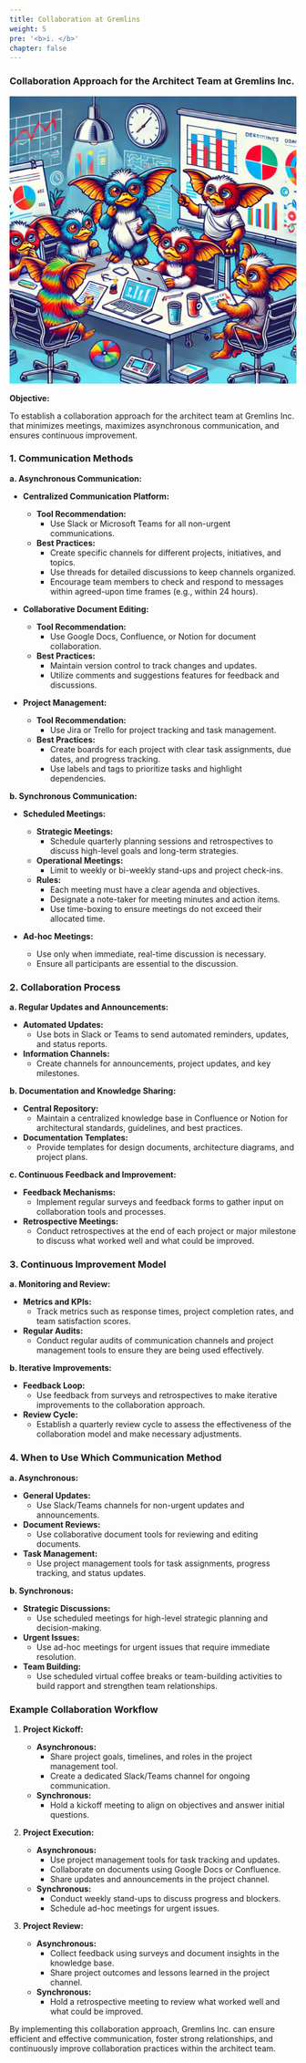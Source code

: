 ```yaml
---
title: Collaboration at Gremlins
weight: 5
pre: '<b>i. </b>'
chapter: false
---
```


### Collaboration Approach for the Architect Team at Gremlins Inc.


![Collaboration](images/gremlins-collab.png)

**Objective:**

To establish a collaboration approach for the architect team at Gremlins Inc. that minimizes meetings, maximizes asynchronous communication, and ensures continuous improvement.

### 1. Communication Methods

**a. Asynchronous Communication:**

- **Centralized Communication Platform:**
  - **Tool Recommendation:**
    - Use Slack or Microsoft Teams for all non-urgent communications.
  - **Best Practices:**
    - Create specific channels for different projects, initiatives, and topics.
    - Use threads for detailed discussions to keep channels organized.
    - Encourage team members to check and respond to messages within agreed-upon time frames (e.g., within 24 hours).

- **Collaborative Document Editing:**
  - **Tool Recommendation:**
    - Use Google Docs, Confluence, or Notion for document collaboration.
  - **Best Practices:**
    - Maintain version control to track changes and updates.
    - Utilize comments and suggestions features for feedback and discussions.

- **Project Management:**
  - **Tool Recommendation:**
    - Use Jira or Trello for project tracking and task management.
  - **Best Practices:**
    - Create boards for each project with clear task assignments, due dates, and progress tracking.
    - Use labels and tags to prioritize tasks and highlight dependencies.

**b. Synchronous Communication:**

- **Scheduled Meetings:**
  - **Strategic Meetings:**
    - Schedule quarterly planning sessions and retrospectives to discuss high-level goals and long-term strategies.
  - **Operational Meetings:**
    - Limit to weekly or bi-weekly stand-ups and project check-ins.
  - **Rules:**
    - Each meeting must have a clear agenda and objectives.
    - Designate a note-taker for meeting minutes and action items.
    - Use time-boxing to ensure meetings do not exceed their allocated time.

- **Ad-hoc Meetings:**
  - Use only when immediate, real-time discussion is necessary.
  - Ensure all participants are essential to the discussion.

### 2. Collaboration Process

**a. Regular Updates and Announcements:**
- **Automated Updates:**
  - Use bots in Slack or Teams to send automated reminders, updates, and status reports.
- **Information Channels:**
  - Create channels for announcements, project updates, and key milestones.

**b. Documentation and Knowledge Sharing:**
- **Central Repository:**
  - Maintain a centralized knowledge base in Confluence or Notion for architectural standards, guidelines, and best practices.
- **Documentation Templates:**
  - Provide templates for design documents, architecture diagrams, and project plans.

**c. Continuous Feedback and Improvement:**
- **Feedback Mechanisms:**
  - Implement regular surveys and feedback forms to gather input on collaboration tools and processes.
- **Retrospective Meetings:**
  - Conduct retrospectives at the end of each project or major milestone to discuss what worked well and what could be improved.

### 3. Continuous Improvement Model

**a. Monitoring and Review:**
- **Metrics and KPIs:**
  - Track metrics such as response times, project completion rates, and team satisfaction scores.
- **Regular Audits:**
  - Conduct regular audits of communication channels and project management tools to ensure they are being used effectively.

**b. Iterative Improvements:**
- **Feedback Loop:**
  - Use feedback from surveys and retrospectives to make iterative improvements to the collaboration approach.
- **Review Cycle:**
  - Establish a quarterly review cycle to assess the effectiveness of the collaboration model and make necessary adjustments.

### 4. When to Use Which Communication Method

**a. Asynchronous:**
- **General Updates:**
  - Use Slack/Teams channels for non-urgent updates and announcements.
- **Document Reviews:**
  - Use collaborative document tools for reviewing and editing documents.
- **Task Management:**
  - Use project management tools for task assignments, progress tracking, and status updates.

**b. Synchronous:**
- **Strategic Discussions:**
  - Use scheduled meetings for high-level strategic planning and decision-making.
- **Urgent Issues:**
  - Use ad-hoc meetings for urgent issues that require immediate resolution.
- **Team Building:**
  - Use scheduled virtual coffee breaks or team-building activities to build rapport and strengthen team relationships.

### Example Collaboration Workflow

1. **Project Kickoff:**
   - **Asynchronous:**
     - Share project goals, timelines, and roles in the project management tool.
     - Create a dedicated Slack/Teams channel for ongoing communication.
   - **Synchronous:**
     - Hold a kickoff meeting to align on objectives and answer initial questions.

2. **Project Execution:**
   - **Asynchronous:**
     - Use project management tools for task tracking and updates.
     - Collaborate on documents using Google Docs or Confluence.
     - Share updates and announcements in the project channel.
   - **Synchronous:**
     - Conduct weekly stand-ups to discuss progress and blockers.
     - Schedule ad-hoc meetings for urgent issues.

3. **Project Review:**
   - **Asynchronous:**
     - Collect feedback using surveys and document insights in the knowledge base.
     - Share project outcomes and lessons learned in the project channel.
   - **Synchronous:**
     - Hold a retrospective meeting to review what worked well and what could be improved.

By implementing this collaboration approach, Gremlins Inc. can ensure efficient and effective communication, foster strong relationships, and continuously improve collaboration practices within the architect team.

